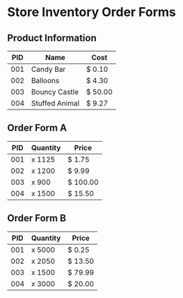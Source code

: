 # Store Inventory Order Forms

## Product Information

| PID | Name           | Cost    |
|-----| -------------- |---------|
| 001 | Candy Bar      | $  0.10 |
| 002 | Balloons       | $  4.30 |
| 003 | Bouncy Castle  | $ 50.00 |
| 004 | Stuffed Animal | $  9.27 |

## Order Form A

| PID | Quantity | Price    |
|-----|----------|----------|
| 001 | x 1125   | $   1.75 |
| 002 | x 1200   | $   9.99 |
| 003 | x  900   | $ 100.00 |
| 004 | x 1500   | $  15.50 |

## Order Form B

| PID | Quantity | Price    |
|-----|----------|----------|
| 001 | x 5000   | $   0.25 |
| 002 | x 2050   | $  13.50 |
| 003 | x 1500   | $  79.99 |
| 004 | x 3000   | $  20.00 |
